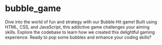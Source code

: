 # bubble_game
Dive into the world of fun and strategy with our Bubble Hit game! Built using HTML, CSS, and JavaScript, this addictive game challenges your aiming skills. Explore the codebase to learn how we created this delightful gaming experience. Ready to pop some bubbles and enhance your coding skills?

